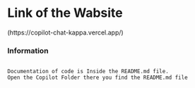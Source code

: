 <h1>Link of the Wabsite</h1>
<span>(https://copilot-chat-kappa.vercel.app/)</span>

<h3>Information</h3>

```

Documentation of code is Inside the README.md file.
Open the Copilot Folder there you find the README.md file
